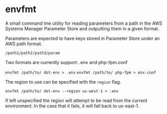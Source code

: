 # envfmt

A small command line utility for reading parameters from a path in
the AWS Systems Manager Parameter Store and outputting them in a given
format.

Parameters are expected to have keys stored in Parameter Store under an
AWS path format.

`/path1/path2/path3/param`

Two formats are currently support: .env and php-fpm.conf

`envfmt /path/to/ dot-env > .env`
`envfmt /path/to/ php-fpm > env.conf`

The region to use can be specified with the `region` flag.

`envfmt /path/to/ dot-env --region us-west-1 > .env`

If left unspecified the region will attempt to be read from the current
environment. In the case that it fails, it will fall back to us-east-1.
